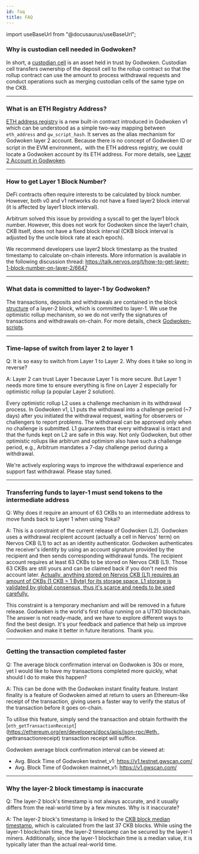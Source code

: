 ```yaml
---
id: faq
title: FAQ
---
```

import useBaseUrl from "@docusaurus/useBaseUrl";

### Why is custodian cell needed in Godwoken?

In short, a [custodian cell](depAndWthd.md#custodian-cell) is an asset held in trust by Godwoken. Custodian cell transfers ownership of the deposit cell to the rollup contract so that the rollup contract can use the amount to process withdrawal requests and conduct operations such as merging custodian cells of the same type on the CKB.

----

### What is an ETH Registry Address?

[ETH address registry](https://github.com/godwokenrises/godwoken-scripts/blob/master/c/contracts/eth_addr_reg.c) is a new built-in contract introduced in Godwoken v1 which can be understood as a simple two-way mapping between `eth_address` and `gw_script_hash`. It serves as the alias mechanism for Godwoken layer 2 account. Because there is no concept of Godwoken ID or script in the EVM environment，with the ETH address registry, we could locate a Godwoken account by its ETH address. For more details, see [Layer 2 Account in Godwoken](layer2Account.md).

----

### How to get Layer 1 Block Number?

DeFi contracts often require interests to be calculated by block number. However, both v0 and v1 networks do not have a fixed layer2 block interval (it is affected by layer1 block interval).

Arbitrum solved this issue by providing a syscall to get the layer1 block number. However, this does not work for Godwoken since the layer1 chain, CKB itself, does not have a fixed block interval (CKB block interval is adjusted by the uncle block rate at each epoch).

We recommend developers use layer2 block timestamp as the trusted timestamp to calculate on-chain interests. More information is available in the following discussion thread: https://talk.nervos.org/t/how-to-get-layer-1-block-number-on-layer-2/6647

----

### What data is committed to layer-1 by Godwoken?

The transactions, deposits and withdrawals are contained in the block [structure](https://github.com/godwokenrises/godwoken/blob/v1.5.0/crates/types/schemas/godwoken.mol#L97-L110) of a layer-2 block, which is committed to layer-1. We use the optimistic rollup mechanism, so we do not verify the signatures of transactions and withdrawals on-chain. For more details, check [Godwoken-scripts](https://github.com/godwokenrises/godwoken-scripts/blob/master/README.md).

----

### Time-lapse of switch from layer 2 to layer 1

Q: It is so easy to switch from Layer 1 to Layer 2. Why does it take so long in reverse?

A: Layer 2 can trust Layer 1 because Layer 1 is more secure. But Layer 1 needs more time to ensure everything is fine on Layer 2 especially for optimistic rollup (a popular Layer 2 solution). 

Every optimistic rollup L2 uses a challenge mechanism in its withdrawal process. In Godwoken v1, L1 puts the withdrawal into a challenge period (~7 days) after you initiated the withdrawal request, waiting for observers or challengers to report problems. The withdrawal can be approved only when no challenge is submitted. L1 guarantees that every withdrawal is intact and that the funds kept on L2 are safe in this way. Not only Godwoken, but other optimistic rollups like arbitrum and optimism also have such a challenge period, e.g., Arbitrum mandates a 7-day challenge period during a withdrawal.

We're actively exploring ways to improve the withdrawal experience and support fast withdrawal. Please stay tuned.

----

### Transferring funds to layer-1 must send tokens to the intermediate address

Q: Why does it require an amount of 63 CKBs to an intermediate address to move funds back to Layer 1 when using Yokai? 

A: This is a constraint of the current release of Godwoken (L2). Godwoken uses a withdrawal recipient account (actually a cell in Nervos' term) on Nervos CKB (L1) to act as an identity authenticator. Godwoken authenticates the receiver's identity by using an account signature provided by the recipient and then sends corresponding withdrawal funds. The recipient account requires at least 63 CKBs to be stored on Nervos CKB (L1). Those 63 CKBs are still yours and can be claimed back if you don't need this account later. [Actually, anything stored on Nervos CKB (L1) requires an amount of CKBs (1 CKB = 1 Byte) for its storage space. L1 storage is validated by global consensus, thus it's scarce and needs to be used carefully.](https://docs.nervos.org/docs/basics/concepts/economics)

This constraint is a temporary mechanism and will be removed in a future release. Godwoken is the world's first rollup running on a UTXO blockchain. The answer is not ready-made, and we have to explore different ways to find the best design. It's your feedback and patience that help us improve Godwoken and make it better in future iterations. Thank you.

----

### Getting the transaction completed faster

Q: The average block confirmation interval on Godwoken is 30s or more, yet I would like to have my transactions completed more quickly, what should I do to make this happen?

A: This can be done with the Godwoken instant finality feature. Instant finality is a feature of Godwoken aimed at return to users an Ethereum-like receipt of the transaction, giving users a faster way to verify the status of the transaction before it goes on-chain. 

To utilise this feature, simply send the transaction and obtain forthwith the [`eth_getTransactionReceipt`](https://ethereum.org/en/developers/docs/apis/json-rpc/#eth_ gettransactionreceipt) transaction receipt will suffice.

Godwoken average block confirmation interval can be viewed at:
- Avg. Block Time of Godwoken testnet_v1: https://v1.testnet.gwscan.com/
- Avg. Block Time of Godwoken mainnet_v1: https://v1.gwscan.com/

----

### Why the layer-2 block timestamp is inaccurate

Q: The layer-2 block's timestamp is not always accurate, and it usually differs from the real-world time by a few minutes. Why is it inaccurate?

A: The layer-2 block's timestamp is linked to the [CKB block median timestamp](https://github.com/nervosnetwork/rfcs/blob/master/rfcs/0027-block-structure/0027-block-structure.md#timestamp-uint64), which is calculated from the last 37 CKB blocks. While using the layer-1 blockchain time, the layer-2 timestamp can be secured by the layer-1 miners. Additionally, since the layer-1 blockchain time is a median value, it is typically later than the actual real-world time.
